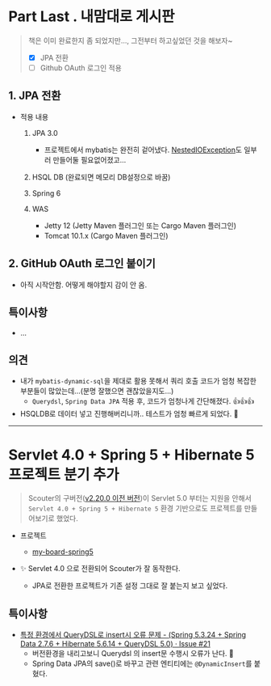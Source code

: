 # Part Last . 내맘대로 게시판

> 책은 이미 완료한지 좀 되었지만..., 그전부터 하고싶었던 것을 해보자~
>
> - [x] JPA 전환
> - [ ] Github OAuth 로그인 적용



## 1. JPA 전환

* 적용 내용

  1. JPA 3.0
     * 프로젝트에서 mybatis는 완전히 겉어냈다. [NestedIOException](https://github.com/mybatis/spring/pull/663)도 일부러 만들어둘 필요없어졌고...
  2. HSQL DB (완료되면 메모리 DB설정으로 바꿈)

  3. Spring 6
  4. WAS
     * Jetty 12 (Jetty Maven 플러그인 또는 Cargo Maven 플러그인)
     * Tomcat 10.1.x  (Cargo Maven 플러그인)





## 2. GitHub OAuth 로그인 붙이기

* 아직 시작안함. 어떻게 해야할지 감이 안 옴.





## 특이사항

* ...



## 의견

* 내가 `mybatis-dynamic-sql`을 제대로 활용 못해서 쿼리 호출 코드가 엄청 복잡한 부분들이 많았는데...(분명 잘했으면 괜찮았을지도...)
  *  `Querydsl`, `Spring Data JPA` 적용 후, 코드가 엄청나게 간단해졌다. 👍👍👍
* HSQLDB로 데이터 넣고 진행해버리니까.. 테스트가 엄청 빠르게 되었다. 🎉



---

# Servlet 4.0 + Spring 5 + Hibernate 5 프로젝트 분기 추가

>  Scouter의 구버전([v2.20.0 이전 버전](https://github.com/scouter-project/scouter/releases/tag/v2.20.0))이 Servlet 5.0 부터는 지원을 안해서 `Servlet 4.0 + Spring 5 + Hibernate 5` 환경 기반으로도 프로젝트를 만들어보기로 했었다.

* 프로젝트
  * [my-board-spring5](my-board-spring5)

* ✨ Servlet 4.0 으로 전환되어 Scouter가 잘 동작한다.
  * JPA로 전환한 프로젝트가 기존 설정 그대로 잘 붙는지 보고 싶었다.



## 특이사항

* [특정 환경에서 QueryDSL로 insert시 오류 문제 - (Spring 5.3.24 + Spring Data 2.7.6 + Hibernate 5.6.14 + QueryDSL 5.0) · Issue #21](https://github.com/fp024/learning-spring-web-project-by-code/issues/21)
  * 버전환경을 내리고보니 Querydsl 의 insert문 수행시 오류가 난다. 🎃
  * Spring Data JPA의 save()로 바꾸고 관련 엔티티에는 `@DynamicInsert`를 붙혔다.

